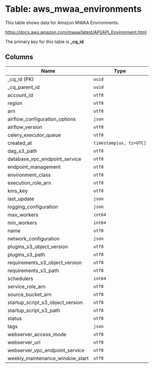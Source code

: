# Table: aws_mwaa_environments

This table shows data for Amazon MWAA Environments.

https://docs.aws.amazon.com/mwaa/latest/API/API_Environment.html

The primary key for this table is **_cq_id**.

## Columns

| Name          | Type          |
| ------------- | ------------- |
|_cq_id (PK)|`uuid`|
|_cq_parent_id|`uuid`|
|account_id|`utf8`|
|region|`utf8`|
|arn|`utf8`|
|airflow_configuration_options|`json`|
|airflow_version|`utf8`|
|celery_executor_queue|`utf8`|
|created_at|`timestamp[us, tz=UTC]`|
|dag_s3_path|`utf8`|
|database_vpc_endpoint_service|`utf8`|
|endpoint_management|`utf8`|
|environment_class|`utf8`|
|execution_role_arn|`utf8`|
|kms_key|`utf8`|
|last_update|`json`|
|logging_configuration|`json`|
|max_workers|`int64`|
|min_workers|`int64`|
|name|`utf8`|
|network_configuration|`json`|
|plugins_s3_object_version|`utf8`|
|plugins_s3_path|`utf8`|
|requirements_s3_object_version|`utf8`|
|requirements_s3_path|`utf8`|
|schedulers|`int64`|
|service_role_arn|`utf8`|
|source_bucket_arn|`utf8`|
|startup_script_s3_object_version|`utf8`|
|startup_script_s3_path|`utf8`|
|status|`utf8`|
|tags|`json`|
|webserver_access_mode|`utf8`|
|webserver_url|`utf8`|
|webserver_vpc_endpoint_service|`utf8`|
|weekly_maintenance_window_start|`utf8`|